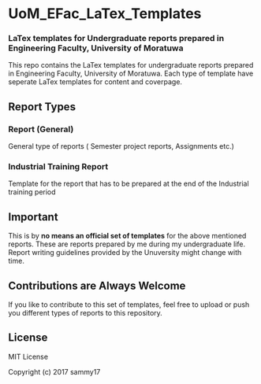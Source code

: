 # UoM_EFac_LaTex_Templates
### LaTex templates for Undergraduate reports prepared in Engineering Faculty, University of Moratuwa

This repo contains the LaTex templates for undergraduate reports prepared in Engineering Faculty, University of Moratuwa.
Each type of template have seperate LaTex templates for content and coverpage. 
## Report Types
### Report (General)
General type of reports ( Semester project reports, Assignments etc.)

### Industrial Training Report
Template for the report that has to be prepared at the end of the Industrial training period
## Important
This is by **no means an official set of templates** for the above mentioned reports. These are reports prepared by me during my undergraduate life. Report writing guidelines provided by the Unuversity might change with time.

## Contributions are Always Welcome
If you like to contribute to this set of templates, feel free to upload or push you different types of reports to this repository.

## License
MIT License 

Copyright (c) 2017 sammy17
